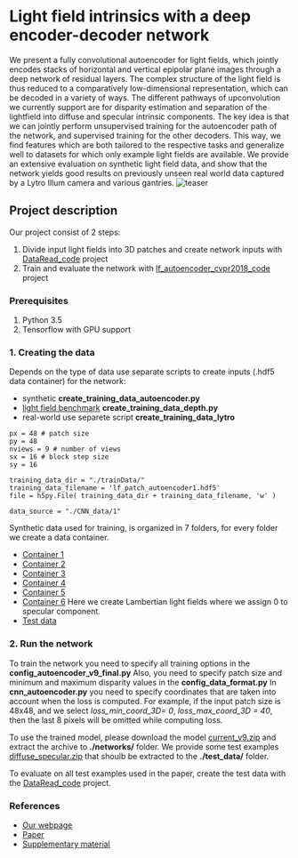 # Light field intrinsics with a deep encoder-decoder network

We present a fully convolutional autoencoder for light fields,
which jointly encodes stacks of horizontal and vertical
epipolar plane images through a deep network of residual layers.
The complex structure of the light field is thus reduced to
a comparatively low-dimensional representation, which can be decoded
in a variety of ways.
The different pathways of upconvolution we currently support
are for disparity estimation and separation of the lightfield
into diffuse and specular intrinsic components.
The key idea is that we can jointly perform unsupervised training
for the autoencoder path of the network, and supervised training
for the other decoders. This way, we find features which are
both tailored to the respective tasks and generalize
well to datasets for which only example light fields
are available.
We provide an extensive evaluation on synthetic light field
data, and show that the network yields good results
on previously unseen real world data captured by a Lytro Illum camera
and various gantries.
![teaser](https://user-images.githubusercontent.com/41570345/43076792-9e4eaf92-8e85-11e8-8763-9e3fd041ab23.png)

## Project description
Our project consist of 2 steps:

1. Divide input light fields into 3D patches and create network inputs with [DataRead_code](https://github.com/cvia-kn/lf_autoencoder_cvpr2018_code/tree/master/DataRead_code) project
2. Train and evaluate the network with [lf_autoencoder_cvpr2018_code](https://github.com/cvia-kn/lf_autoencoder_cvpr2018_code/tree/master/lf_autoencoder_cvpr2018_code) project

### Prerequisites
1. Python 3.5
2. Tensorflow with GPU support

### 1. Creating the data
Depends on the type of data use separate scripts to create inputs (.hdf5 data container) for the network: 
* synthetic **create_training_data_autoencoder.py**
* [light field benchmark](http://hci-lightfield.iwr.uni-heidelberg.de/) **create_training_data_depth.py**
* real-world use separete script **create_training_data_lytro**
```
px = 48 # patch size
py = 48 
nviews = 9 # number of views
sx = 16 # block step size
sy = 16

training_data_dir = "./trainData/"
training_data_filename = 'lf_patch_autoencoder1.hdf5'
file = h5py.File( training_data_dir + training_data_filename, 'w' )

data_source = "./CNN_data/1"
```
Synthetic data used for training, is organized in 7 folders, for every folder we create a data container.
* [Container 1](http://data.lightfield-analysis.net/CNN_data/1.zip)
* [Container 2](http://data.lightfield-analysis.net/CNN_data/2.zip)
* [Container 3](http://data.lightfield-analysis.net/CNN_data/3.zip)
* [Container 4](http://data.lightfield-analysis.net/CNN_data/4.zip)
* [Container 5](http://data.lightfield-analysis.net/CNN_data/5.zip)
* [Container 6](http://data.lightfield-analysis.net/CNN_data/diffuse.zip) Here we create Lambertian light fields where we assign 0 to specular component.
* [Test data](http://data.lightfield-analysis.net/CNN_data/test.zip)

### 2. Run the network
To train the network you need to specify all training options in the **config_autoencoder_v9_final.py**
Also, you need to specify patch size and minimum and maximum disparity values in the **config_data_format.py**
In **cnn_autoencoder.py** you need to specify coordinates that are taken into account when the loss is computed.
For example, if the input patch size is 48x48, and we select *loss_min_coord_3D= 0*, *loss_max_coord_3D = 40*,
then the last 8 pixels will be omitted while computing loss.

To use the trained model, please download the model [current_v9.zip](http://data.lightfield-analysis.net/current_v9.zip) and extract the archive to **./networks/** folder.
We provide some test examples [diffuse_specular.zip](http://data.lightfield-analysis.net/diffuse_specular.zip) that shoulb be extracted to the **./test_data/** folder.

To evaluate on all test examples used in the paper, create the test data with the [DataRead_code](https://github.com/cvia-kn/lf_autoencoder_cvpr2018_code/tree/master/DataRead_code) project.

### References
* [Our webpage](https://www.cvia.uni-konstanz.de/)
* [Paper](http://publications.lightfield-analysis.net/AJSG18_cvpr.pdf)
* [Supplementary material](http://publications.lightfield-analysis.net/AJSG18_cvpr_supplemental.pdf)


